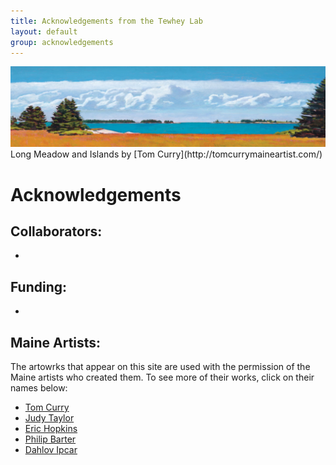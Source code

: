 ```yaml
---
title: Acknowledgements from the Tewhey Lab
layout: default
group: acknowledgements
---
```


<img class="img-fluid mx-auto d-block" src="/static/img/acknowledgements_long_meadow_and_islands_tom_curry.png" alt="Long Meadow and Islands by Tom Curry" style="paddig-bottom:0.5em;">
Long Meadow and Islands by [Tom Curry](http://tomcurrymaineartist.com/)

# Acknowledgements

## Collaborators:
  - 
  

## Funding:
  -
  
  
## Maine Artists:
The artowrks that appear on this site are used with the permission of the Maine artists who created them.
To see more of their works, click on their names below:
  - [Tom Curry](http://tomcurrymaineartist.com/)
  - [Judy Taylor](http://www.judytaylorstudio.com/)
  - [Eric Hopkins](http://www.erichopkins.com/)
  - [Philip Barter](http://thebarterarthouse.com/philip-barter)
  - [Dahlov Ipcar](https://www.dahlovipcarart.com/)
